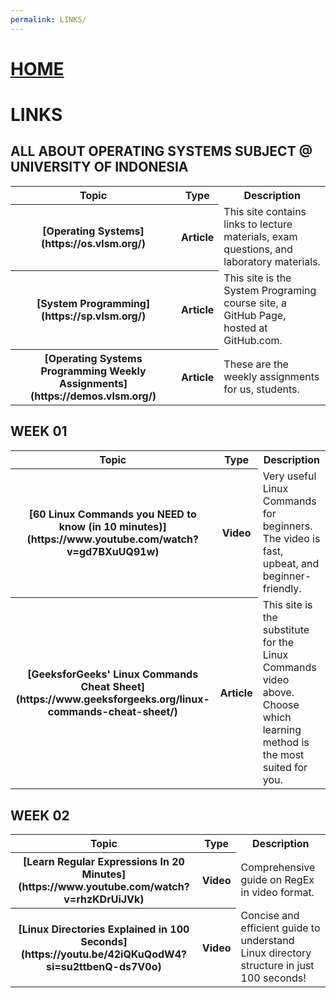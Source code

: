 ```yaml
---
permalink: LINKS/
---
```


# [HOME](../)

# LINKS

## ALL ABOUT OPERATING SYSTEMS SUBJECT @ UNIVERSITY OF INDONESIA
<table>
    <tr>
        <th style="text-align: center;">Topic</th>
        <th style="text-align: center;">Type</th>
        <th style="text-align: center;">Description</th>
    </tr>
    <tr>
        <th style="text-align: center;">[Operating Systems](https://os.vlsm.org/)</th>
        <th style="text-align: center;">Article</th>
        <td>This site contains links to lecture materials, exam questions, and laboratory materials.</td>
    </tr>
    <tr>
        <th style="text-align: center;">[System Programming](https://sp.vlsm.org/)</th>
        <th style="text-align: center;">Article</th>
        <td>This site is the System Programing course site, a GitHub Page, hosted at GitHub.com.</td>
    </tr>
    <tr>
        <th style="text-align: center;">[Operating Systems Programming Weekly Assignments](https://demos.vlsm.org/)</th>
        <th style="text-align: center;">Article</th>
        <td>These are the weekly assignments for us, students.</td>
    </tr>
</table>

## WEEK 01
<table>
    <tr>
        <th style="text-align: center;">Topic</th>
        <th style="text-align: center;">Type</th>
        <th style="text-align: center;">Description</th>
    </tr>
    <tr>
        <th style="text-align: center;">[60 Linux Commands you NEED to know (in 10 minutes)](https://www.youtube.com/watch?v=gd7BXuUQ91w)</th>
        <th style="text-align: center;">Video</th>
        <td>Very useful Linux Commands for beginners. The video is fast, upbeat, and beginner-friendly.</td>
    </tr>
    <tr>
        <th style="text-align: center;">[GeeksforGeeks' Linux Commands Cheat Sheet](https://www.geeksforgeeks.org/linux-commands-cheat-sheet/)</th>
        <th style="text-align: center;">Article</th>
        <td>This site is the substitute for the Linux Commands video above. Choose which learning method is the most suited for you.</td>
    </tr>
</table>

## WEEK 02
<table>
    <tr>
        <th style="text-align: center;">Topic</th>
        <th style="text-align: center;">Type</th>
        <th style="text-align: center;">Description</th>
    </tr>
    <tr>
        <th style="text-align: center;">[Learn Regular Expressions In 20 Minutes](https://www.youtube.com/watch?v=rhzKDrUiJVk)</th>
        <th style="text-align: center;">Video</th>
        <td>Comprehensive guide on RegEx in video format.</td>
    </tr>
    <tr>
        <th style="text-align: center;">[Linux Directories Explained in 100 Seconds](https://youtu.be/42iQKuQodW4?si=su2ttbenQ-ds7V0o)</th>
        <th style="text-align: center;">Video</th>
        <td>Concise and efficient guide to understand Linux directory structure in just 100 seconds!</td>
    </tr>
</table>
